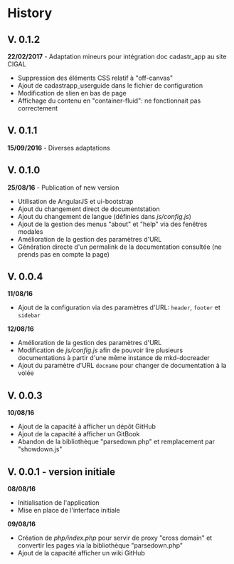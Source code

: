 # History

## V. 0.1.2

**22/02/2017** - Adaptation mineurs pour intégration doc cadastr_app au site CIGAL

- Suppression des éléments CSS relatif à "off-canvas"
- Ajout de cadastrapp_userguide dans le fichier de configuration
- Modification de slien en bas de page
- Affichage du contenu en "container-fluid": ne fonctionnait pas correctement

## V. 0.1.1

**15/09/2016** - Diverses adaptations

## V. 0.1.0

**25/08/16** - Publication of new version

- Utilisation de AngularJS et ui-bootstrap
- Ajout du changement direct de documentstation
- Ajout du changement de langue (définies dans _js/config.js_)
- Ajout de la gestion des menus "about" et "help" via des fenêtres modales
- Amélioration de la gestion des paramètres d'URL
- Génération directe d'un permalink de la documentation consultée (ne prends pas en compte la page)


## V. 0.0.4

**11/08/16**

- Ajout de la configuration via des paramètres d'URL: `header`, `footer` et `sidebar`

**12/08/16**

- Amélioration de la gestion des paramètres d'URL
- Modification de _js/config.js_ afin de pouvoir lire plusieurs documentations à partir d'une même instance de mkd-docreader
- Ajout du paramètre d'URL `docname` pour changer de documentation à la volée


## V. 0.0.3

**10/08/16**

- Ajout de la capacité à afficher un dépôt GitHub
- Ajout de la capacité à afficher un GitBook
- Abandon de la bibliothèque "parsedown.php" et remplacement par "showdown.js"


## V. 0.0.1 - version initiale

**08/08/16**

- Initialisation de l'application
- Mise en place de l'interface initiale

**09/08/16**

- Création de _php/index.php_ pour servir de proxy "cross domain" et convertir les pages via la bibliothèque "parsedown.php"
- Ajout de la capacité afficher un wiki GitHub
